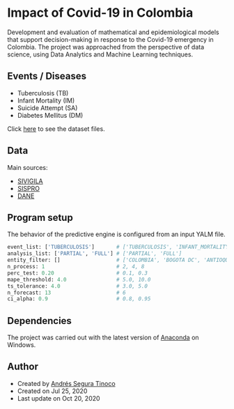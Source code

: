 # Impact of Covid-19 in Colombia
Development and evaluation of mathematical and epidemiological models that support decision-making in response to the Covid-19 emergency in Colombia. The project was approached from the perspective of data science, using Data Analytics and Machine Learning techniques.

## Events / Diseases
- Tuberculosis (TB)
- Infant Mortality (IM)
- Suicide Attempt (SA)
- Diabetes Mellitus (DM)

Click <a href="https://github.com/ansegura7/covid19-col-disease-impact/tree/master/solution/data" target="_blank">here</a> to see the dataset files.

## Data
Main sources:
- <a href="https://www.ins.gov.co/Direcciones/Vigilancia/Paginas/SIVIGILA.aspx" target="_blank">SIVIGILA</a>
- <a href="https://www.sispro.gov.co/Pages/Home.aspx" target="_blank">SISPRO</a>
- <a href="https://www.dane.gov.co/index.php/estadisticas-por-tema" target="_blank">DANE</a>

## Program setup
The behavior of the predictive engine is configured from an input YALM file.

```python
event_list: ['TUBERCULOSIS']       # ['TUBERCULOSIS', 'INFANT_MORTALITY', 'SUICIDE_ATTEMPT', 'DIABETES_MELLITUS']
analysis_list: ['PARTIAL', 'FULL'] # ['PARTIAL', 'FULL']
entity_filter: []                  # ['COLOMBIA', 'BOGOTA DC', 'ANTIOQUIA', 'CUNDINAMARCA', 'MEDELLIN', 'BARRANQUILLA']
n_process: 1                       # 2, 4, 8
perc_test: 0.20                    # 0.1, 0.3
mape_threshold: 4.0                # 5.0, 10.0
ts_tolerance: 4.0                  # 3.0, 5.0
n_forecast: 13                     # 6
ci_alpha: 0.9                      # 0.8, 0.95
```

## Dependencies
The project was carried out with the latest version of <a href="https://www.anaconda.com/products/individual" target="_blank" >Anaconda</a> on Windows.

## Author
- Created by <a href="https://github.com/ansegura7">Andrés Segura Tinoco</a>
- Created on Jul 25, 2020
- Last update on Oct 20, 2020

